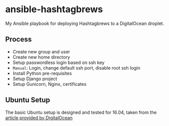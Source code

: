 # ansible-hashtagbrews
My Ansible playbook for deploying Hashtagbrews to a DigitalOcean droplet.

## Process
* Create new group and user
* Create new home directory
* Setup passwordless login based on ssh key
* `Manual`: Login, change default ssh port, disable root ssh login
* Install Python pre-requisites
* Setup Django project
* Setup Gunicorn, Nginx, certificates

## Ubuntu Setup
The basic Ubuntu setup is designed and tested for 16.04, taken from the [article provided by DigitalOcean](https://www.digitalocean.com/community/tutorials/initial-server-setup-with-ubuntu-16-04)
